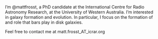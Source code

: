 I’m @mattfrosst, a PhD candidate at the International Centre for Radio Astronomy Research, at the University of Western Australia.
I’m interested in galaxy formation and evolution. In particular, I focus on the formation of and role that bars play in disk galaxies.

Feel free to contact me at matt.frosst_AT_icrar.org
